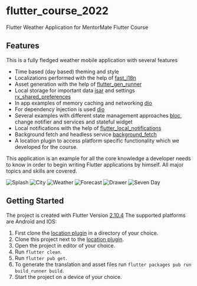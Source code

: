 # flutter_course_2022

Flutter Weather Application for MentorMate Flutter Course

## Features
This is a fully fledged weather mobile application with several features
- Time based (day based) theming and style
- Localizations performed with the help of [fast_i18n](https://pub.dev/packages/fast_i18n)
- Asset generation with the help of [flutter_gen_runner](https://pub.dev/packages/flutter_gen_runner)
- Local storage for important data [isar](https://pub.dev/packages/isar) and settings [rx_shared_preferences](https://pub.dev/packages/rx_shared_preferences)
- In app examples of memory caching and networking [dio](https://pub.dev/packages/dio)
- For dependency injection is used [dio](https://pub.dev/packages/dio)
- Several examples with different state management approaches [bloc](https://pub.dev/packages/bloc), change notifier and services and stateful widget
- Local notifications with the help of [flutter_local_notifications](https://pub.dev/packages/flutter_local_notifications)
- Background fetch and headless service [background_fetch](https://pub.dev/packages/background_fetch)
- A location plugin to access platform specific functionality which we developed for the course.

This application is an example for all the core knowledge a developer needs to know in order to 
begin writing Flutter applications by himself. All major topics and skills are covered.

![Splash](/images/splash.png)  ![City](/images/city.png) ![Weather](/images/weather.png) ![Forecast](/images/forecast.png) ![Drawer](/images/drawer.png) ![Seven Day](/images/seven_day.png)

## Getting Started

The project is created with Flutter Version [2.10.4](https://docs.flutter.dev/development/tools/sdk/releases)
The supported platforms are Android and IOS:
1. First clone the [location plugin](https://gitlab.mentormate.bg/mario.gorki/fluttercourselocationplugin) in a directory of your choice.
1. Clone this project next to the [location plugin](https://gitlab.mentormate.bg/mario.gorki/fluttercourselocationplugin).
1. Open the project in editor of your choice.
1. Run ```flutter clean```.
1. Run ```flutter pub get```.
1. To generate the translation and asset files run ```flutter packages pub run build_runner build```.
1. Start the project on a device of your choice.

